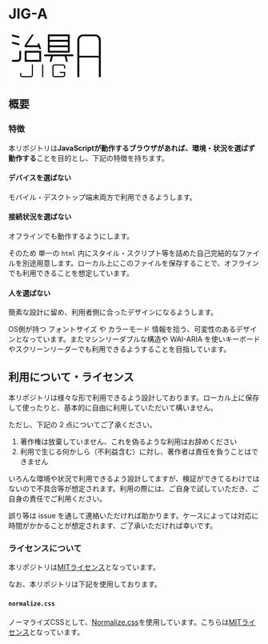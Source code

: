 # JIG-A

![本リポジトリのロゴ 「治具A（J I G - A）」](./note/misc/jig-a-logo-2.svg)

## 概要

### 特徴

本リポジトリは**JavaScriptが動作するブラウザがあれば、環境・状況を選ばず動作する**ことを目的とし、下記の特徴を持ちます。

#### デバイスを選ばない

モバイル・デスクトップ端末両方で利用できるようします。

#### 接続状況を選ばない

オフラインでも動作するようにします。

そのため 単一の `html` 内にスタイル・スクリプト等を詰めた自己完結的なファイルを別途用意します。ローカル上にこのファイルを保存することで、オフラインでも利用できることを想定しています。

#### 人を選ばない

簡素な設計に留め、利用者側に合ったデザインになるようします。

OS側が持つ フォントサイズ や カラーモード 情報を拾う、可変性のあるデザインとなっています。またマシンリーダブルな構造や WAI-ARIA を使いキーボードやスクリーンリーダーでも利用できるようすることを目指しています。

## 利用について・ライセンス

本リポジトリは様々な形で利用できるよう設計しております。ローカル上に保存して使ったりと、基本的に自由に利用していただいて構いません。

ただし、下記の 2 点についてご了承ください。

1. 著作権は放棄していません、これを偽るような利用はお辞めください
2. 利用で生じる何かしら（不利益含む）に対し、著作者は責任を負うことはできません

いろんな環境や状況で利用できるよう設計してますが、検証ができてるわけではないので不具合等が想定されます。利用の際には、ご自身で試していただき、ご自身の責任でご利用ください。

誤り等は issue を通して連絡いただければ助かります。ケースによっては対応に時間がかかることが想定されます、ご了承いただければ幸いです。

### ライセンスについて

本リポジトリは[MITライセンス](./LICENSE)となっています。

なお、本リポジトリは下記を使用しております。

#### `normalize.css`

ノーマライズCSSとして、[Normalize.css](https://necolas.github.io/normalize.css/)を使用しています。こちらは[MITライセンス](https://github.com/necolas/normalize.css/blob/master/LICENSE.md)となっています。
